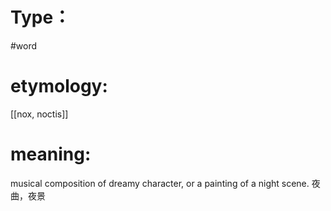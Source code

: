 # Type：
#word 
# etymology: 
[[nox, noctis]]
# meaning: 
musical composition of dreamy character, or a painting of a night scene.
夜曲，夜景